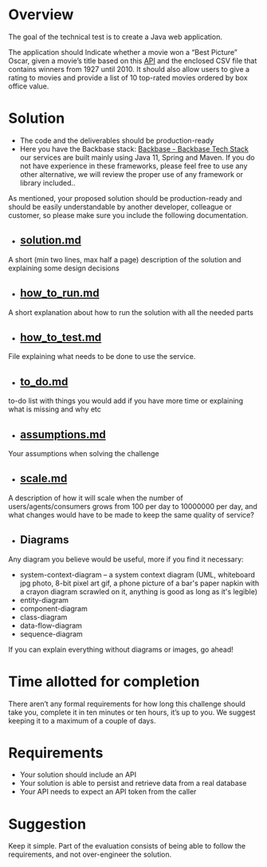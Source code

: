 # Overview
The goal of the technical test is to create a Java web application.

The application should Indicate whether a movie won a “Best Picture” Oscar, given a
movie’s title based on this [API](http://www.omdbapi.com/) and the enclosed CSV file that contains winners from
1927 until 2010. It should also allow users to give a rating to movies and provide a list
of 10 top-rated movies ordered by box office value.

# Solution
* The code and the deliverables should be production-ready
* Here you have the Backbase stack: [Backbase - Backbase Tech Stack](https://stackshare.io/backbase/backbase) our services
are built mainly using Java 11, Spring and Maven. If you do not have experience
in these frameworks, please feel free to use any other alternative, we will review
the proper use of any framework or library included..

As mentioned, your proposed solution should be production-ready and should be easily
understandable by another developer, colleague or customer, so please make sure you
include the following documentation.
* ## [solution.md](/src/main/documentation/solution.md)
A short (min two lines, max half a page) description of the solution and explaining some design decisions
* ## [how_to_run.md](/src/main/documentation/how_to_run.md)
A short explanation about how to run the solution with all the needed parts
* ## [how_to_test.md](/src/main/documentation/how_to_test.md)
File explaining what needs to be done to use the service.
* ## [to_do.md](/src/main/documentation/to_do.md)
to-do list with things you would add if you have more time or explaining what is missing and why etc
* ## [assumptions.md](/src/main/documentation/assumptions.md)
Your assumptions when solving the challenge
* ## [scale.md](/src/main/documentation/scale.md) 
A description of how it will scale when the number of users/agents/consumers grows from 100 per day to 10000000 per day, and what changes would have to be made to keep the same quality of service?

* ## Diagrams
Any diagram you believe would be useful, more if you find it necessary:
 * system-context-diagram – a system context diagram (UML, whiteboard
jpg photo, 8-bit pixel art gif, a phone picture of a bar's paper napkin with a
crayon diagram scrawled on it, anything is good as long as it's legible)
* entity-diagram
* component-diagram
* class-diagram
* data-flow-diagram
* sequence-diagram

If you can explain everything without diagrams or images, go ahead!

# Time allotted for completion
There aren’t any formal requirements for how long this challenge should take you,
complete it in ten minutes or ten hours, it’s up to you. We suggest keeping it to a
maximum of a couple of days.

# Requirements
* Your solution should include an API
* Your solution is able to persist and retrieve data from a real database
* Your API needs to expect an API token from the caller

# Suggestion
Keep it simple. Part of the evaluation consists of being able to follow the requirements,
and not over-engineer the solution.